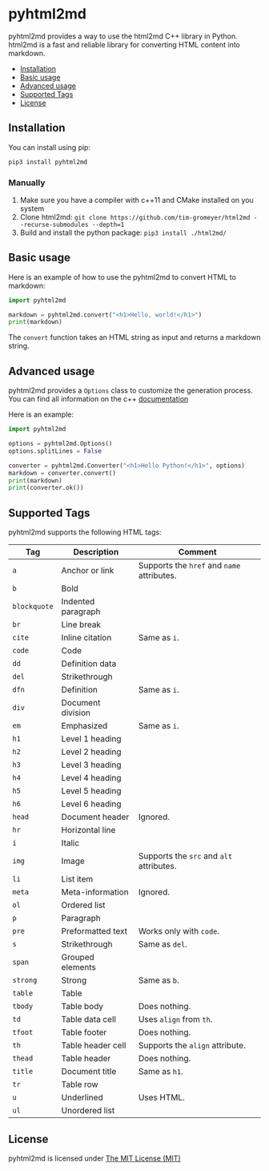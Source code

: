 # pyhtml2md

pyhtml2md provides a way to use the html2md C++ library in Python. html2md is a fast and reliable library for converting HTML content into markdown.

- [Installation](#installation)
- [Basic usage](#basic-usage)
- [Advanced usage](#advanced-usage)
- [Supported Tags](#supported-tags)
- [License](#license)


## Installation

You can install using pip:

```bash
pip3 install pyhtml2md
```

### Manually

1.  Make sure you have a compiler with c++11 and CMake installed on you system
2. Clone html2md: `git clone https://github.com/tim-gromeyer/html2md --recurse-submodules --depth=1`
3. Build and install the python package: `pip3 install ./html2md/`

## Basic usage

Here is an example of how to use the pyhtml2md to convert HTML to markdown:

```python
import pyhtml2md

markdown = pyhtml2md.convert("<h1>Hello, world!</h1>")
print(markdown)
```

The `convert` function takes an HTML string as input and returns a markdown string.

## Advanced usage

pyhtml2md provides a `Options` class to customize the generation process.  
You can find all information on the c++ [documentation](https://tim-gromeyer.github.io/html2md/index.html)

Here is an example:

```python
import pyhtml2md

options = pyhtml2md.Options()
options.splitLines = False

converter = pyhtml2md.Converter("<h1>Hello Python!</h1>", options)
markdown = converter.convert()
print(markdown)
print(converter.ok())
```

## Supported Tags

pyhtml2md supports the following HTML tags:

| Tag          | Description        | Comment                                    |
| ------------ | ------------------ | ------------------------------------------ |
| `a`          | Anchor or link     | Supports the `href` and `name` attributes. |
| `b`          | Bold               |                                            |
| `blockquote` | Indented paragraph |                                            |
| `br`         | Line break         |                                            |
| `cite`       | Inline citation    | Same as `i`.                               |
| `code`       | Code               |                                            |
| `dd`         | Definition data    |                                            |
| `del`        | Strikethrough      |                                            |
| `dfn`        | Definition         | Same as `i`.                               |
| `div`        | Document division  |                                            |
| `em`         | Emphasized         | Same as `i`.                               |
| `h1`         | Level 1 heading    |                                            |
| `h2`         | Level 2 heading    |                                            |
| `h3`         | Level 3 heading    |                                            |
| `h4`         | Level 4 heading    |                                            |
| `h5`         | Level 5 heading    |                                            |
| `h6`         | Level 6 heading    |                                            |
| `head`       | Document header    | Ignored.                                   |
| `hr`         | Horizontal line    |                                            |
| `i`          | Italic             |                                            |
| `img`        | Image              | Supports the `src` and `alt` attributes.   |
| `li`         | List item          |                                            |
| `meta`       | Meta-information   | Ignored.                                   |
| `ol`         | Ordered list       |                                            |
| `p`          | Paragraph          |                                            |
| `pre`        | Preformatted text  | Works only with `code`.                    |
| `s`          | Strikethrough      | Same as `del`.                             |
| `span`       | Grouped elements   |                                            |
| `strong`     | Strong             | Same as `b`.                               |
| `table`      | Table              |                                            |
| `tbody`      | Table body         | Does nothing.                              |
| `td`         | Table data cell    | Uses `align` from `th`.                    |
| `tfoot`      | Table footer       | Does nothing.                              |
| `th`         | Table header cell  | Supports the `align` attribute.            |
| `thead`      | Table header       | Does nothing.                              |
| `title`      | Document title     | Same as `h1`.                              |
| `tr`         | Table row          |                                            |
| `u`          | Underlined         | Uses HTML.                                 |
| `ul`         | Unordered list     |                                            |

## License

pyhtml2md is licensed under [The MIT License (MIT)](https://opensource.org/licenses/MIT)
